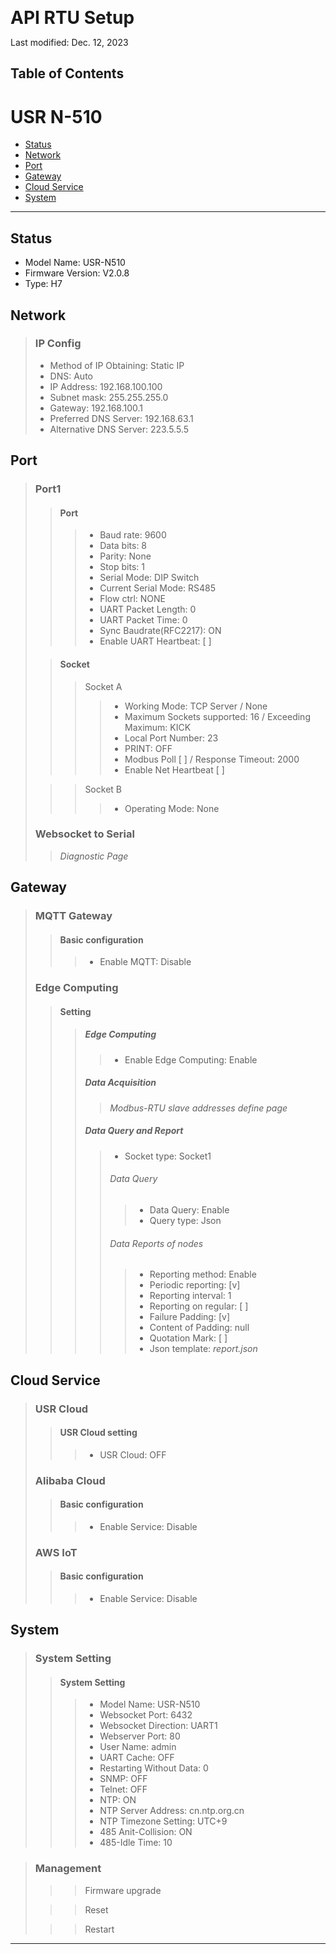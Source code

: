 <span style="font-size:2em; font-weight: bold;">API RTU Setup</span>

Last modified: Dec. 12, 2023

## Table of Contents

# USR N-510

- [Status](#Status)
- [Network](#Network)
- [Port](#Port)
- [Gateway](#Gateway)
- [Cloud Service](#Cloud-Service)
- [System](#System)

---

## Status
- Model Name: USR-N510
- Firmware Version: V2.0.8
- Type: H7

## Network

>### IP Config
>- Method of IP Obtaining: Static IP
>- DNS: Auto
>- IP Address: 192.168.100.100
>- Subnet mask: 255.255.255.0
>- Gateway: 192.168.100.1
>- Preferred DNS Server: 192.168.63.1
>- Alternative DNS Server: 223.5.5.5

## Port
> ### Port1
>> #### Port
>>> - Baud rate: 9600
>>> - Data bits: 8
>>> - Parity: None
>>> - Stop bits: 1
>>> - Serial Mode: DIP Switch
>>> - Current Serial Mode: RS485
>>> - Flow ctrl: NONE
>>> - UART Packet Length: 0
>>> - UART Packet Time: 0
>>> - Sync Baudrate(RFC2217): ON
>>> - Enable UART Heartbeat: [ ]
>
>> #### Socket
>>> Socket A
>>>> - Working Mode: TCP Server / None
>>>> - Maximum Sockets supported: 16 / Exceeding Maximum: KICK
>>>> - Local Port Number: 23
>>>> - PRINT: OFF
>>>> - Modbus Poll [ ] / Response Timeout: 2000
>>>> - Enable Net Heartbeat [ ]
>
>>> Socket B
>>>> - Operating Mode: None
>
> ### Websocket to Serial
>> *Diagnostic Page*

## Gateway
> ### MQTT Gateway
>> #### Basic configuration
>>> - Enable MQTT: Disable
> ### Edge Computing
>> #### Setting
>>> ##### Edge Computing
>>>> - Enable Edge Computing: Enable
>>> ##### Data Acquisition
>>>> *Modbus-RTU slave addresses define page*
>>> ##### Data Query and Report
>>>> - Socket type: Socket1
>>>> ###### Data Query
>>>>> - Data Query: Enable
>>>>> - Query type: Json
>>>> ###### Data Reports of nodes
>>>>> - Reporting method: Enable
>>>>> - Periodic reporting: [v]
>>>>> - Reporting interval: 1
>>>>> - Reporting on regular: [ ]
>>>>> - Failure Padding: [v]
>>>>> - Content of Padding: null
>>>>> - Quotation Mark: [ ]
>>>>> - Json template: *report.json*

## Cloud Service
> ### USR Cloud
>> #### USR Cloud setting
>>> - USR Cloud: OFF
> ### Alibaba Cloud
>> #### Basic configuration
>>> - Enable Service: Disable
> ### AWS IoT
>> #### Basic configuration
>>> - Enable Service: Disable 

## System
> ### System Setting
>> #### System Setting
>>> - Model Name: USR-N510
>>> - Websocket Port: 6432
>>> - Websocket Direction: UART1
>>> - Webserver Port: 80
>>> - User Name: admin
>>> - UART Cache: OFF
>>> - Restarting Without Data: 0
>>> - SNMP: OFF
>>> - Telnet: OFF
>>> - NTP: ON
>>> - NTP Server Address: cn.ntp.org.cn
>>> - NTP Timezone Setting: UTC+9
>>> - 485 Anit-Collision: ON
>>> - 485-Idle Time: 10

> ### Management
>>> Firmware upgrade
>
>>> Reset
>
>>> Restart
>


---

